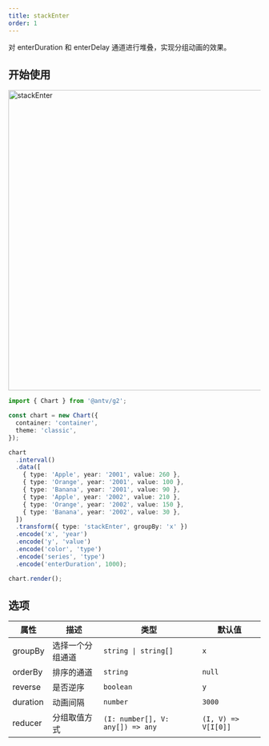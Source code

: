```yaml
---
title: stackEnter
order: 1
---
```


对 enterDuration 和 enterDelay 通道进行堆叠，实现分组动画的效果。

## 开始使用

<img alt="stackEnter" src="https://gw.alipayobjects.com/zos/raptor/1668659773138/stackenter.gif" width="600" />

```ts
import { Chart } from '@antv/g2';

const chart = new Chart({
  container: 'container',
  theme: 'classic',
});

chart
  .interval()
  .data([
    { type: 'Apple', year: '2001', value: 260 },
    { type: 'Orange', year: '2001', value: 100 },
    { type: 'Banana', year: '2001', value: 90 },
    { type: 'Apple', year: '2002', value: 210 },
    { type: 'Orange', year: '2002', value: 150 },
    { type: 'Banana', year: '2002', value: 30 },
  ])
  .transform({ type: 'stackEnter', groupBy: 'x' })
  .encode('x', 'year')
  .encode('y', 'value')
  .encode('color', 'type')
  .encode('series', 'type')
  .encode('enterDuration', 1000);

chart.render();
```

## 选项

| 属性               | 描述                                           | 类型                               | 默认值                 |
|-------------------|------------------------------------------------|-----------------------------------|-----------------------|
| groupBy           | 选择一个分组通道                                  | `string \| string[]`              | `x`                   |
| orderBy           | 排序的通道                                       | `string`                          | `null`                |  
| reverse           | 是否逆序                                         | `boolean`                         | `y`                   |
| duration          | 动画间隔                                         | `number`                          | `3000`                |
| reducer           | 分组取值方式                                     | `(I: number[], V: any[]) => any`   | `(I, V) => V[I[0]]`   |
